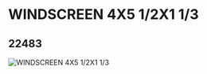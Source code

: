 # WINDSCREEN 4X5 1/2X1 1/3
## 22483
![WINDSCREEN 4X5 1/2X1 1/3](https://lc-www-live-s.legocdn.com/media/bricks/5/2/6129592.jpg)